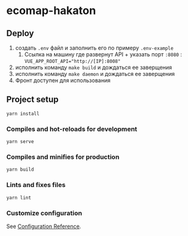 # ecomap-hakaton

## Deploy
1. создать `.env` файл и заполнить его по примеру `.env-example`
   1. Ссылка на машину где развернут API + указать порт `:8080` : `VUE_APP_ROOT_API="http://[IP]:8008"`
2. исполнить команду `make build` и дождаться ее заверщения
3. исполнить команду `make daemon` и дождаться ее заверщения
4. Фронт доступен для использования

## Project setup
```
yarn install
```

### Compiles and hot-reloads for development
```
yarn serve
```

### Compiles and minifies for production
```
yarn build
```

### Lints and fixes files
```
yarn lint
```

### Customize configuration
See [Configuration Reference](https://cli.vuejs.org/config/).
